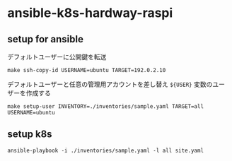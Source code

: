 # ansible-k8s-hardway-raspi

## setup for ansible

デフォルトユーザーに公開鍵を転送

```
make ssh-copy-id USERNAME=ubuntu TARGET=192.0.2.10
```

デフォルトユーザーと任意の管理用アカウントを差し替え
`${USER}` 変数のユーザーを作成する

```
make setup-user INVENTORY=./inventories/sample.yaml TARGET=all USERNAME=ubuntu
```

## setup k8s

```
ansible-playbook -i ./inventories/sample.yaml -l all site.yaml
```
